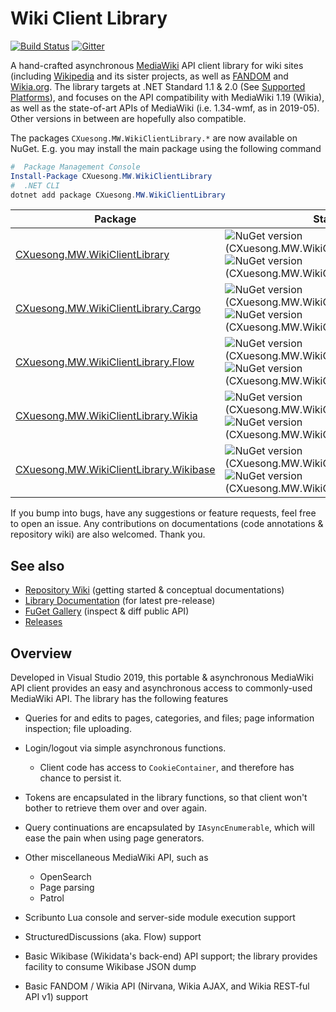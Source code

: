 # Wiki Client Library

[![Build Status](https://github.com/CXuesong/WikiClientLibrary/workflows/CI/badge.svg?branch=master)](https://github.com/CXuesong/WikiClientLibrary/actions?query=workflow%3ACI) [![Gitter](https://badges.gitter.im/CXuesong/WikiClientLibrary.svg?style=flat-square)](https://gitter.im/CXuesong/WikiClientLibrary?utm_source=badge&utm_medium=badge&utm_campaign=pr-badge)

A hand-crafted asynchronous [MediaWiki](https://www.mediawiki.org/) API client library for wiki sites (including [Wikipedia](https://www.wikipedia.org/) and its sister projects, as well as [FANDOM](<https://community.fandom.com/wiki/Community_Central>) and [Wikia.org](<https://www.wikia.org/>). The library targets at .NET Standard 1.1 & 2.0 (See [Supported Platforms](https://docs.microsoft.com/en-us/dotnet/standard/net-standard#net-platforms-support)), and focuses on the API compatibility with MediaWiki 1.19 (Wikia), as well as the state-of-art APIs of MediaWiki (i.e. 1.34-wmf, as in 2019-05). Other versions in between are hopefully also compatible.

The packages `CXuesong.MW.WikiClientLibrary.*` are now available on NuGet. E.g. you may install the main package using the following command

```powershell
#  Package Management Console
Install-Package CXuesong.MW.WikiClientLibrary
#  .NET CLI
dotnet add package CXuesong.MW.WikiClientLibrary
```

| Package                                                      | Status                                                       |
| ------------------------------------------------------------ | ------------------------------------------------------------ |
| [CXuesong.MW.WikiClientLibrary](https://www.nuget.org/packages/CXuesong.MW.WikiClientLibrary) | ![NuGet version (CXuesong.MW.WikiClientLibrary)](https://img.shields.io/nuget/vpre/CXuesong.MW.WikiClientLibrary.svg?style=flat-square) ![NuGet version (CXuesong.MW.WikiClientLibrary)](https://img.shields.io/nuget/dt/CXuesong.MW.WikiClientLibrary.svg?style=flat-square) |
| [CXuesong.MW.WikiClientLibrary.Cargo](https://www.nuget.org/packages/CXuesong.MW.WikiClientLibrary.Cargo) | ![NuGet version (CXuesong.MW.WikiClientLibrary.Cargo)](https://img.shields.io/nuget/vpre/CXuesong.MW.WikiClientLibrary.Cargo.svg?style=flat-square)![NuGet version (CXuesong.MW.WikiClientLibrary)](https://img.shields.io/nuget/dt/CXuesong.MW.WikiClientLibrary.Cargo.svg?style=flat-square) |
| [CXuesong.MW.WikiClientLibrary.Flow](https://www.nuget.org/packages/CXuesong.MW.WikiClientLibrary.Flow) | ![NuGet version (CXuesong.MW.WikiClientLibrary.Flow)](https://img.shields.io/nuget/vpre/CXuesong.MW.WikiClientLibrary.Flow.svg?style=flat-square) ![NuGet version (CXuesong.MW.WikiClientLibrary.Flow)](https://img.shields.io/nuget/dt/CXuesong.MW.WikiClientLibrary.Flow.svg?style=flat-square) |
| [CXuesong.MW.WikiClientLibrary.Wikia](https://www.nuget.org/packages/CXuesong.MW.WikiClientLibrary.Wikia) | ![NuGet version (CXuesong.MW.WikiClientLibrary.Wikia)](https://img.shields.io/nuget/vpre/CXuesong.MW.WikiClientLibrary.Wikia.svg?style=flat-square) ![NuGet version (CXuesong.MW.WikiClientLibrary.Wikia)](https://img.shields.io/nuget/dt/CXuesong.MW.WikiClientLibrary.Wikia.svg?style=flat-square) |
| [CXuesong.MW.WikiClientLibrary.Wikibase](https://www.nuget.org/packages/CXuesong.MW.WikiClientLibrary.Wikibase) | ![NuGet version (CXuesong.MW.WikiClientLibrary.Wikibase)](https://img.shields.io/nuget/vpre/CXuesong.MW.WikiClientLibrary.Wikibase.svg?style=flat-square) ![NuGet version (CXuesong.MW.WikiClientLibrary.Wikibase)](https://img.shields.io/nuget/dt/CXuesong.MW.WikiClientLibrary.Wikibase.svg?style=flat-square) |

If you bump into bugs, have any suggestions or feature requests, feel free to open an issue. Any contributions on documentations (code annotations & repository wiki) are also welcomed. Thank you.

## See also

* [Repository Wiki](https://github.com/CXuesong/WikiClientLibrary/wiki) (getting started & conceptual documentations)
* [Library Documentation](https://cxuesong.github.io/WikiClientLibrary) (for latest pre-release)
* [FuGet Gallery](https://www.fuget.org/packages/CXuesong.MW.WikiClientLibrary) (inspect & diff public API)
* [Releases](https://github.com/CXuesong/WikiClientLibrary/releases)

## Overview

Developed in Visual Studio 2019, this portable & asynchronous MediaWiki API client provides an easy and asynchronous access to commonly-used MediaWiki API. The library has the following features

*   Queries for and edits to pages, categories, and files; page information inspection; file uploading.
*   Login/logout via simple asynchronous functions.

    *   Client code has access to `CookieContainer`, and therefore has chance to persist it.
*   Tokens are encapsulated in the library functions, so that client won't bother to retrieve them over and over again.
*   Query continuations are encapsulated by `IAsyncEnumerable`, which will ease the pain when using page generators.
*   Other miscellaneous MediaWiki API, such as

    *   OpenSearch
    *   Page parsing
    *   Patrol
*   Scribunto Lua console and server-side module execution support
*   StructuredDiscussions (aka. Flow) support
*   Basic Wikibase (Wikidata's back-end) API support; the library provides facility to consume Wikibase JSON dump
*   Basic FANDOM / Wikia API (Nirvana, Wikia AJAX, and Wikia REST-ful API v1) support
